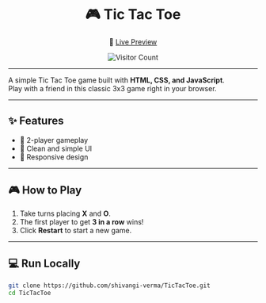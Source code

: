 <h1 align="center">🎮 Tic Tac Toe</h1>

<p align="center">
  🔗 <a href="https://shivangi-verma.github.io/TicTacToe/">Live Preview</a>  
</p>

<p align="center">
  <img src="https://visitor-badge.laobi.icu/badge?page_id=shivangi-verma.TicTacToe" alt="Visitor Count" />
</p>

---

A simple Tic Tac Toe game built with **HTML, CSS, and JavaScript**.  
Play with a friend in this classic 3x3 game right in your browser.

---

## ✨ Features
- 🎲 2-player gameplay  
- 🎨 Clean and simple UI  
- 📱 Responsive design  

---

## 🎮 How to Play
1. Take turns placing **X** and **O**.  
2. The first player to get **3 in a row** wins!  
3. Click **Restart** to start a new game.  

---

## 💻 Run Locally
```bash
git clone https://github.com/shivangi-verma/TicTacToe.git
cd TicTacToe
